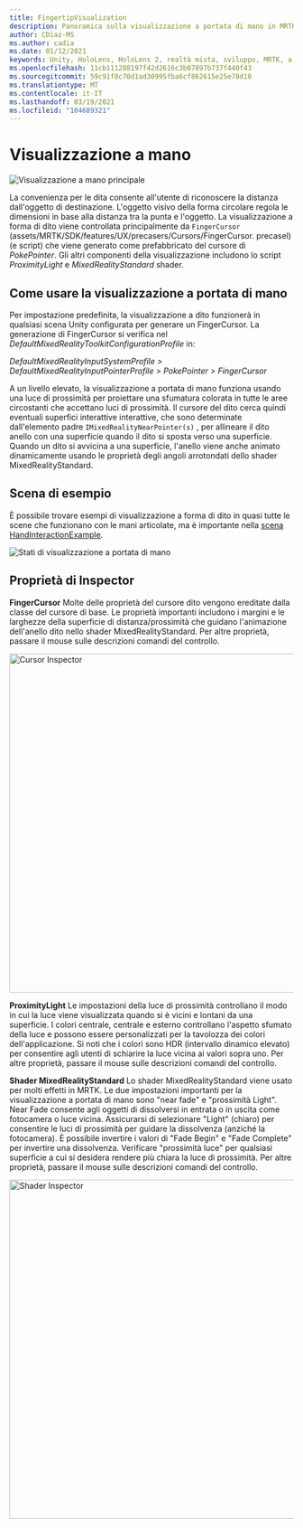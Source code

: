 ```yaml
---
title: FingertipVisualization
description: Panoramica sulla visualizzazione a portata di mano in MRTK
author: CDiaz-MS
ms.author: cadia
ms.date: 01/12/2021
keywords: Unity, HoloLens, HoloLens 2, realtà mista, sviluppo, MRTK, a portata di mano
ms.openlocfilehash: 11cb111288197f42d2616c3b07897b737f440f43
ms.sourcegitcommit: 59c91f8c70d1ad30995fba6cf862615e25e78d10
ms.translationtype: MT
ms.contentlocale: it-IT
ms.lasthandoff: 03/19/2021
ms.locfileid: "104689321"
---
```

# <a name="fingertip-visualization"></a>Visualizzazione a mano

![Visualizzazione a mano principale](../images/fingertip/MRTK_FingertipVisualization_Main.png)

La convenienza per le dita consente all'utente di riconoscere la distanza dall'oggetto di destinazione. L'oggetto visivo della forma circolare regola le dimensioni in base alla distanza tra la punta e l'oggetto. La visualizzazione a forma di dito viene controllata principalmente da `FingerCursor` (assets/MRTK/SDK/features/UX/precasers/Cursors/FingerCursor. precasel) (e script) che viene generato come prefabbricato del cursore di *PokePointer*. Gli altri componenti della visualizzazione includono lo script *ProximityLight* e *MixedRealityStandard* shader.

## <a name="how-to-use-the-fingertip-visualization"></a>Come usare la visualizzazione a portata di mano

Per impostazione predefinita, la visualizzazione a dito funzionerà in qualsiasi scena Unity configurata per generare un FingerCursor. La generazione di FingerCursor si verifica nel *DefaultMixedRealityToolkitConfigurationProfile* in:

*DefaultMixedRealityInputSystemProfile > DefaultMixedRealityInputPointerProfile > PokePointer > FingerCursor*

A un livello elevato, la visualizzazione a portata di mano funziona usando una luce di prossimità per proiettare una sfumatura colorata in tutte le aree circostanti che accettano luci di prossimità. Il cursore del dito cerca quindi eventuali superfici interattive interattive, che sono determinate dall'elemento padre `IMixedRealityNearPointer(s)` , per allineare il dito anello con una superficie quando il dito si sposta verso una superficie. Quando un dito si avvicina a una superficie, l'anello viene anche animato dinamicamente usando le proprietà degli angoli arrotondati dello shader MixedRealityStandard.

## <a name="example-scene"></a>Scena di esempio

È possibile trovare esempi di visualizzazione a forma di dito in quasi tutte le scene che funzionano con le mani articolate, ma è importante nella [scena HandInteractionExample](../example-scenes/hand-interaction-examples.md).

![Stati di visualizzazione a portata di mano](../images/fingertip/MRTK_FingertipVisualization_States.png)

## <a name="inspector-properties"></a>Proprietà di Inspector

**FingerCursor** Molte delle proprietà del cursore dito vengono ereditate dalla classe del cursore di base. Le proprietà importanti includono i margini e le larghezze della superficie di distanza/prossimità che guidano l'animazione dell'anello dito nello shader MixedRealityStandard. Per altre proprietà, passare il mouse sulle descrizioni comandi del controllo.

<img src="../images/fingertip/MRTK_FingertipVisualization_Finger_Cursor_Inspector.png" width="600" alt="Cursor Inspector">

**ProximityLight** Le impostazioni della luce di prossimità controllano il modo in cui la luce viene visualizzata quando si è vicini e lontani da una superficie. I colori centrale, centrale e esterno controllano l'aspetto sfumato della luce e possono essere personalizzati per la tavolozza dei colori dell'applicazione. Si noti che i colori sono HDR (intervallo dinamico elevato) per consentire agli utenti di schiarire la luce vicina ai valori sopra uno. Per altre proprietà, passare il mouse sulle descrizioni comandi del controllo.

**Shader MixedRealityStandard** Lo shader MixedRealityStandard viene usato per molti effetti in MRTK. Le due impostazioni importanti per la visualizzazione a portata di mano sono "near fade" e "prossimità Light". Near Fade consente agli oggetti di dissolversi in entrata o in uscita come fotocamera o luce vicina. Assicurarsi di selezionare "Light" (chiaro) per consentire le luci di prossimità per guidare la dissolvenza (anziché la fotocamera). È possibile invertire i valori di "Fade Begin" e "Fade Complete" per invertire una dissolvenza. Verificare "prossimità luce" per qualsiasi superficie a cui si desidera rendere più chiara la luce di prossimità. Per altre proprietà, passare il mouse sulle descrizioni comandi del controllo.

<img src="../images/fingertip/MRTK_FingertipVisualization_Mixed_Reality_Standard_Shader_Inspector.png" width="600" alt="Shader Inspector">
